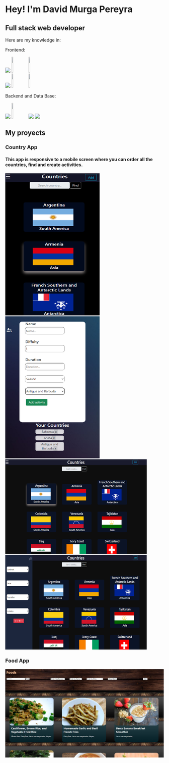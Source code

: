 <h1>Hey! I'm David Murga Pereyra</h1> 

<strong><h2>Full stack web developer</h2></strong>

Here are my knowledge in: 


Frontend:

<p>
  <code><img width="10%" src="https://www.vectorlogo.zone/logos/w3_html5/w3_html5-ar21.svg"></code>
  <code><img width="10%" height="50px" src="https://github.com/WanCirone/wancirone/blob/main/logos/1200px-Devicon-css3-plain.svg.png"></code>
  <code><img width="10%" height="50px" src="https://github.com/WanCirone/wancirone/blob/main/logos/javascript-1.svg"></code>
  <br />
  <code><img width="10%" src="https://www.vectorlogo.zone/logos/reactjs/reactjs-ar21.svg"></code>
  <code><img width="10%" height="45" src="https://cdn.worldvectorlogo.com/logos/redux.svg"></code>
   <code><img width="10%" height="45" src="https://cdn.worldvectorlogo.com/logos/bootstrap-4.svg"></code>
  
  Backend and Data Base:
  
  <code><img width="10%" src="https://www.vectorlogo.zone/logos/nodejs/nodejs-ar21.svg"></code>
  <code><img  width="10%" height="50px" src="https://github.com/WanCirone/wancirone/blob/main/logos/expressjs.svg"></code>
  <code><img width="10%" src="https://www.vectorlogo.zone/logos/postgresql/postgresql-ar21.svg"></code>
  <code><img width="10%" src="https://www.vectorlogo.zone/logos/sequelizejs/sequelizejs-ar21.svg"></code>
  <br />
</p>

<h2>My proyects</h2>

<h3>Country App</h3>

<h4>This app is responsive to a mobile screen where you can order all the countries, find and create activities.</h4>
<span><img width='300px' height='450px' src='https://github.com/David-j787/David-j787/blob/main/home-mobile.png'/>
<img width='300px' height='450px' src='https://github.com/David-j787/David-j787/blob/main/add-mobile.png'/>
  </span>
  <span>
<img width='450px' height='300px' src='https://github.com/David-j787/David-j787/blob/main/home-pc.png'/>
<img width='450px' height='300px' src='https://github.com/David-j787/David-j787/blob/main/menu-pc.png'/>
  </span>


<h3>Food App</h3>

<img src='https://github.com/David-j787/David-j787/blob/main/Screenshot_13.png'>



